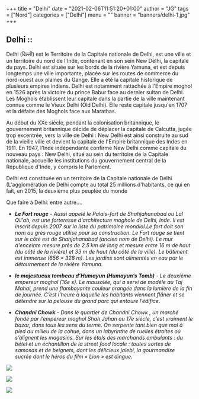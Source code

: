 +++
title = "Delhi"
date = "2021-02-06T11:51:20+01:00"
author = "JG"
tags = ["Nord"]
categories = ["Delhi"]
menu = ""
banner = "banners/delhi-1.jpg"
+++

## Delhi ::  

Delhi (दिल्ली) est le Territoire de la Capitale nationale de Delhi, est une ville et un territoire du nord de l'Inde, contenant en son sein New Delhi, la capitale du pays. 
Delhi est située sur les bords de la rivière Yamuna, et est depuis longtemps une ville importante, placée sur les routes de commerce du nord-ouest aux plaines du Gange. Elle a été la capitale historique de plusieurs empires indiens. Delhi est notamment rattachée à l'Empire moghol en 1526 après la victoire du prince Babur face au dernier sultan de Delhi. Les Moghols établissent leur capitale dans la partie de la ville maintenant connue comme le Vieux Delhi (Old Delhi). Elle reste capitale jusqu'en 1707 et la défaite des Moghols face aux Marathas.  

Au début du XXe siècle, pendant la colonisation britannique, le gouvernement britannique décide de déplacer la capitale de Calcutta, jugée trop excentrée, vers la ville de Delhi : New Delhi est ainsi construite au sud de la vieille ville et devient la capitale de l'Empire britannique des Indes en 1911. En 1947, l'Inde indépendante confirme New Delhi comme capitale du nouveau pays : New Delhi, situé au sein du territoire de la Capitale nationale, accueille les institutions du gouvernement central de la République d'Inde, y compris le Parlement.  

Delhi est constituée en un territoire de la Capitale nationale de Delhi (L'agglomération de Delhi compte au total 25 millions d'habitants, ce qui en fait, en 2015, la deuxième plus peuplée du monde

Que faire à Delhi: entre autre....

*  ***Le Fort rouge***  *- Aussi appelé le Palais-fort de Shahjahanabad ou Lal Qil'ah, est une forteresse d'architecture moghole de Delhi, Inde. Il est inscrit depuis 2007 sur la liste du patrimoine mondial.Le fort doit son nom au grès rouge utilisé pour sa construction. Le Fort rouge se tient sur le côté est de Shahjahanabad (ancien nom de Delhi). Le mur d'enceinte mesure près de 2,5 km de long et mesure entre 16 m de haut (du côté de la rivière) et 33 m de haut (du côté de la ville). Le bâtiment est immense (656 × 328 m). Les jardins sont alimentés en eau par le détournement de la rivière Yamuna.* 

* ***le majestueux tombeau d’Humayun (Humayun’s Tomb)*** *- Le deuxième empereur moghol (16e s). Le mausolée, qui a servi de modèle au Taj Mahal, prend une flamboyante couleur orangée dans la lumière de la fin de journée. C’est l’heure à laquelle les habitants viennent flâner et se détendre sur la pelouse du grand parc qui entoure l’édifice.*

* ***Chandni Chowk*** *- Dans le quartier de Chandni Chowk , un marché fondé par l’empereur moghol Shah Jahan au 17e siècle, c’est vraiment le bazar, dans tous les sens du terme. On serpente tant bien que mal à pied au milieu de la cohue, dans un labyrinthe de ruelles étroites où s’alignent les magasins. Sur les étals des marchands ambulants : du bétel et un échantillon de la street food locale : toutes sortes de samosas et de beignets, dont les délicieux jalebi, la gourmandise sucrée dont le héros du film « Lion » est dingue.*

 

![  ](/banners/delhi-2.jpg "Porte de l'inde")  

![  ](/banners/delhi-3.jpg "tombeau d’Humayun")  

![  ](/banners/delhi-4.jpg "Chandni Chowk")  

